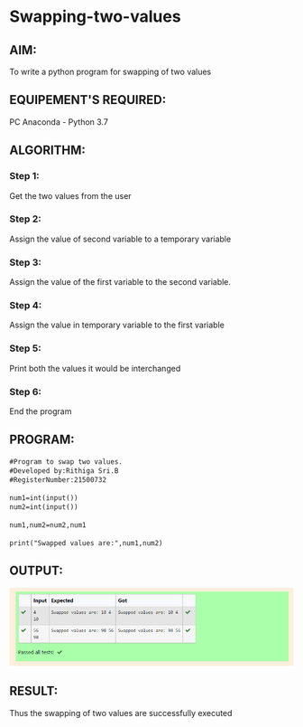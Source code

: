 # Swapping-two-values
## AIM:
To write a python program for swapping of two values
## EQUIPEMENT'S REQUIRED: 
PC
Anaconda - Python 3.7
## ALGORITHM: 
### Step 1:
Get the two values from the user
### Step 2: 
Assign the value of second variable to a temporary variable 
### Step 3: 
Assign the value of the first variable to the second variable.
### Step 4:  
Assign the value in temporary variable to the first variable
### Step 5: 
Print both the values it would be interchanged
### Step 6: 
End the program
## PROGRAM:
```
#Program to swap two values.
#Developed by:Rithiga Sri.B 
#RegisterNumber:21500732

num1=int(input())
num2=int(input())

num1,num2=num2,num1

print("Swapped values are:",num1,num2)
```

## OUTPUT:
![Output](./excercise1.png)



## RESULT:
Thus the swapping of two values are successfully executed



